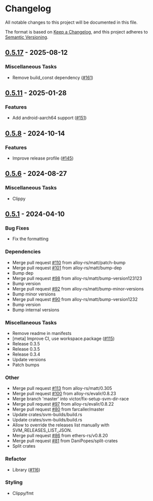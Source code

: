 # Changelog

All notable changes to this project will be documented in this file.

The format is based on [Keep a Changelog](https://keepachangelog.com/en/1.1.0/),
and this project adheres to [Semantic Versioning](https://semver.org/spec/v2.0.0.html).

## [0.5.17](https://github.com/alloy-rs/svm-rs/releases/tag/v0.5.17) - 2025-08-12

### Miscellaneous Tasks

- Remove build_const dependency ([#161](https://github.com/alloy-rs/svm-rs/issues/161))

## [0.5.11](https://github.com/alloy-rs/svm-rs/releases/tag/v0.5.11) - 2025-01-28

### Features

- Add android-aarch64 support ([#151](https://github.com/alloy-rs/svm-rs/issues/151))

## [0.5.8](https://github.com/alloy-rs/svm-rs/releases/tag/v0.5.8) - 2024-10-14

### Features

- Improve release profile ([#145](https://github.com/alloy-rs/svm-rs/issues/145))

## [0.5.6](https://github.com/alloy-rs/svm-rs/releases/tag/v0.5.6) - 2024-08-27

### Miscellaneous Tasks

- Clippy

## [0.5.1](https://github.com/alloy-rs/svm-rs/releases/tag/v0.5.1) - 2024-04-10

### Bug Fixes

- Fix the formatting

### Dependencies

- Merge pull request [#110](https://github.com/alloy-rs/svm-rs/issues/110) from alloy-rs/matt/patch-bump
- Merge pull request [#101](https://github.com/alloy-rs/svm-rs/issues/101) from alloy-rs/matt/bump-dep
- Bump dep
- Merge pull request [#98](https://github.com/alloy-rs/svm-rs/issues/98) from alloy-rs/matt/bump-version123123
- Bump version
- Merge pull request [#92](https://github.com/alloy-rs/svm-rs/issues/92) from alloy-rs/matt/bump-minor-versions
- Bump minor versions
- Merge pull request [#90](https://github.com/alloy-rs/svm-rs/issues/90) from alloy-rs/matt/bump-version1232
- Bump version
- Bump internal versions

### Miscellaneous Tasks

- Remove readme in manifests
- [meta] Improve CI, use workspace.package ([#115](https://github.com/alloy-rs/svm-rs/issues/115))
- Release 0.3.5
- Release 0.3.5
- Release 0.3.4
- Update versions
- Patch bumps

### Other

- Merge pull request [#113](https://github.com/alloy-rs/svm-rs/issues/113) from alloy-rs/matt/0.305
- Merge pull request [#100](https://github.com/alloy-rs/svm-rs/issues/100) from alloy-rs/evalir/0.8.23
- Merge branch 'master' into victor/fix-setup-svm-dir-race
- Merge pull request [#97](https://github.com/alloy-rs/svm-rs/issues/97) from alloy-rs/evalir/0.8.22
- Merge pull request [#80](https://github.com/alloy-rs/svm-rs/issues/80) from farcaller/master
- Update crates/svm-builds/build.rs
- Update crates/svm-builds/build.rs
- Allow to override the releases list manually with SVM_RELEASES_LIST_JSON.
- Merge pull request [#86](https://github.com/alloy-rs/svm-rs/issues/86) from ethers-rs/v0.8.20
- Merge pull request [#81](https://github.com/alloy-rs/svm-rs/issues/81) from DaniPopes/split-crates
- Split crates

### Refactor

- Library ([#116](https://github.com/alloy-rs/svm-rs/issues/116))

### Styling

- Clippy/fmt

[`dyn-abi`]: https://crates.io/crates/alloy-dyn-abi
[dyn-abi]: https://crates.io/crates/alloy-dyn-abi
[`json-abi`]: https://crates.io/crates/alloy-json-abi
[json-abi]: https://crates.io/crates/alloy-json-abi
[`primitives`]: https://crates.io/crates/alloy-primitives
[primitives]: https://crates.io/crates/alloy-primitives
[`sol-macro`]: https://crates.io/crates/alloy-sol-macro
[sol-macro]: https://crates.io/crates/alloy-sol-macro
[`sol-type-parser`]: https://crates.io/crates/alloy-sol-type-parser
[sol-type-parser]: https://crates.io/crates/alloy-sol-type-parser
[`sol-types`]: https://crates.io/crates/alloy-sol-types
[sol-types]: https://crates.io/crates/alloy-sol-types
[`syn-solidity`]: https://crates.io/crates/syn-solidity
[syn-solidity]: https://crates.io/crates/syn-solidity

<!-- generated by git-cliff -->
